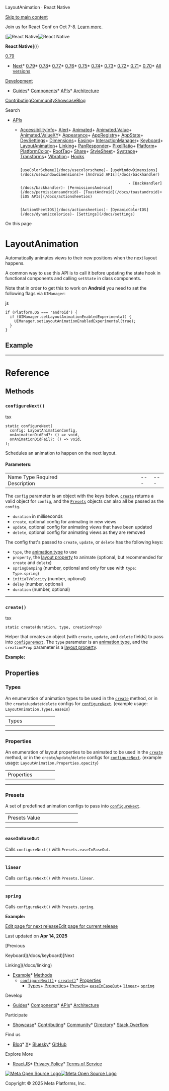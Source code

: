 LayoutAnimation · React Native

[Skip to main content](#__docusaurus_skipToContent_fallback)

Join us for React Conf on Oct 7-8. [Learn more](https://conf.react.dev).

[![React Native](/img/header_logo.svg)![React Native](/img/header_logo.svg)

**React Native**](/)

[0.79](/docs/layoutanimation)

* [Next](/docs/next/layoutanimation)* [0.79](/docs/layoutanimation)* [0.78](/docs/0.78/layoutanimation)* [0.77](/docs/0.77/layoutanimation)* [0.76](/docs/0.76/layoutanimation)* [0.75](/docs/0.75/layoutanimation)* [0.74](/docs/0.74/layoutanimation)* [0.73](/docs/0.73/layoutanimation)* [0.72](/docs/0.72/layoutanimation)* [0.71](/docs/0.71/layoutanimation)* [0.70](/docs/0.70/layoutanimation)* [All versions](/versions)

[Development](#)

* [Guides](/docs/getting-started)* [Components](/docs/components-and-apis)* [APIs](/docs/accessibilityinfo)* [Architecture](/architecture/overview)

[Contributing](/contributing/overview)[Community](/community/overview)[Showcase](/showcase)[Blog](/blog)

Search

* [APIs](/docs/accessibilityinfo)

  + [AccessibilityInfo](/docs/accessibilityinfo)+ [Alert](/docs/alert)+ [Animated](/docs/animated)+ [Animated.Value](/docs/animatedvalue)+ [Animated.ValueXY](/docs/animatedvaluexy)+ [Appearance](/docs/appearance)+ [AppRegistry](/docs/appregistry)+ [AppState](/docs/appstate)+ [DevSettings](/docs/devsettings)+ [Dimensions](/docs/dimensions)+ [Easing](/docs/easing)+ [InteractionManager](/docs/interactionmanager)+ [Keyboard](/docs/keyboard)+ [LayoutAnimation](/docs/layoutanimation)+ [Linking](/docs/linking)+ [PanResponder](/docs/panresponder)+ [PixelRatio](/docs/pixelratio)+ [Platform](/docs/platform)+ [PlatformColor](/docs/platformcolor)+ [RootTag](/docs/roottag)+ [Share](/docs/share)+ [StyleSheet](/docs/stylesheet)+ [Systrace](/docs/systrace)+ [Transforms](/docs/transforms)+ [Vibration](/docs/vibration)+ [Hooks](/docs/usecolorscheme)

                                                      - [useColorScheme](/docs/usecolorscheme)- [useWindowDimensions](/docs/usewindowdimensions)+ [Android APIs](/docs/backhandler)

                                                        - [BackHandler](/docs/backhandler)- [PermissionsAndroid](/docs/permissionsandroid)- [ToastAndroid](/docs/toastandroid)+ [iOS APIs](/docs/actionsheetios)

                                                          - [ActionSheetIOS](/docs/actionsheetios)- [DynamicColorIOS](/docs/dynamiccolorios)- [Settings](/docs/settings)

On this page

LayoutAnimation
===============

Automatically animates views to their new positions when the next layout happens.

A common way to use this API is to call it before updating the state hook in functional components and calling `setState` in class components.

Note that in order to get this to work on **Android** you need to set the following flags via `UIManager`:

js

```
if (Platform.OS === 'android') {  
  if (UIManager.setLayoutAnimationEnabledExperimental) {  
    UIManager.setLayoutAnimationEnabledExperimental(true);  
  }  
}  

```

Example[​](#example "Direct link to Example")
---------------------------------------------

---

Reference
=========

Methods[​](#methods "Direct link to Methods")
---------------------------------------------

### `configureNext()`[​](#configurenext "Direct link to configurenext")

tsx

```
static configureNext(  
  config: LayoutAnimationConfig,  
  onAnimationDidEnd?: () => void,  
  onAnimationDidFail?: () => void,  
);  

```

Schedules an animation to happen on the next layout.

#### Parameters:[​](#parameters "Direct link to Parameters:")

|  |  |  |  |  |  |  |  |  |  |  |  |  |  |  |  |
| --- | --- | --- | --- | --- | --- | --- | --- | --- | --- | --- | --- | --- | --- | --- | --- |
| Name Type Required Description|  |  |  |  |  |  |  |  |  |  |  |  | | --- | --- | --- | --- | --- | --- | --- | --- | --- | --- | --- | --- | | config object Yes See config description below.|  |  |  |  |  |  |  |  | | --- | --- | --- | --- | --- | --- | --- | --- | | onAnimationDidEnd function No Called when the animation finished.|  |  |  |  | | --- | --- | --- | --- | | onAnimationDidFail function No Called when the animation failed. | | | | | | | | | | | | | | | |

The `config` parameter is an object with the keys below. [`create`](/docs/layoutanimation#create) returns a valid object for `config`, and the [`Presets`](/docs/layoutanimation#presets) objects can also all be passed as the `config`.

* `duration` in milliseconds
* `create`, optional config for animating in new views
* `update`, optional config for animating views that have been updated
* `delete`, optional config for animating views as they are removed

The config that's passed to `create`, `update`, or `delete` has the following keys:

* `type`, the [animation type](/docs/layoutanimation#types) to use
* `property`, the [layout property](/docs/layoutanimation#properties) to animate (optional, but recommended for `create` and `delete`)
* `springDamping` (number, optional and only for use with `type: Type.spring`)
* `initialVelocity` (number, optional)
* `delay` (number, optional)
* `duration` (number, optional)

---

### `create()`[​](#create "Direct link to create")

tsx

```
static create(duration, type, creationProp)  

```

Helper that creates an object (with `create`, `update`, and `delete` fields) to pass into [`configureNext`](/docs/layoutanimation#configurenext). The `type` parameter is an [animation type](/docs/layoutanimation#types), and the `creationProp` parameter is a [layout property](/docs/layoutanimation#properties).

**Example:**

Properties[​](#properties "Direct link to Properties")
------------------------------------------------------

### Types[​](#types "Direct link to Types")

An enumeration of animation types to be used in the [`create`](/docs/layoutanimation#create) method, or in the `create`/`update`/`delete` configs for [`configureNext`](/docs/layoutanimation#configurenext). (example usage: `LayoutAnimation.Types.easeIn`)

|  |  |  |  |  |  |  |
| --- | --- | --- | --- | --- | --- | --- |
| Types|  |  |  |  |  |  | | --- | --- | --- | --- | --- | --- | | spring|  |  |  |  |  | | --- | --- | --- | --- | --- | | linear|  |  |  |  | | --- | --- | --- | --- | | easeInEaseOut|  |  |  | | --- | --- | --- | | easeIn|  |  | | --- | --- | | easeOut|  | | --- | | keyboard | | | | | | |

---

### Properties[​](#properties-1 "Direct link to Properties")

An enumeration of layout properties to be animated to be used in the [`create`](/docs/layoutanimation#create) method, or in the `create`/`update`/`delete` configs for [`configureNext`](/docs/layoutanimation#configurenext). (example usage: `LayoutAnimation.Properties.opacity`)

|  |  |  |  |  |
| --- | --- | --- | --- | --- |
| Properties|  |  |  |  | | --- | --- | --- | --- | | opacity|  |  |  | | --- | --- | --- | | scaleX|  |  | | --- | --- | | scaleY|  | | --- | | scaleXY | | | | |

---

### Presets[​](#presets "Direct link to Presets")

A set of predefined animation configs to pass into [`configureNext`](/docs/layoutanimation#configurenext).

|  |  |  |  |  |  |  |  |
| --- | --- | --- | --- | --- | --- | --- | --- |
| Presets Value|  |  |  |  |  |  | | --- | --- | --- | --- | --- | --- | | easeInEaseOut `create(300, 'easeInEaseOut', 'opacity')`| linear `create(500, 'linear', 'opacity')`| spring `{duration: 700, create: {type: 'linear', property: 'opacity'}, update: {type: 'spring', springDamping: 0.4}, delete: {type: 'linear', property: 'opacity'} }` | | | | | | | |

---

### `easeInEaseOut`[​](#easeineaseout "Direct link to easeineaseout")

Calls `configureNext()` with `Presets.easeInEaseOut`.

---

### `linear`[​](#linear "Direct link to linear")

Calls `configureNext()` with `Presets.linear`.

---

### `spring`[​](#spring "Direct link to spring")

Calls `configureNext()` with `Presets.spring`.

**Example:**

[Edit page for next release](https://github.com/facebook/react-native-website/edit/main/docs/layoutanimation.md)[Edit page for current release](https://github.com/facebook/react-native-website/edit/main/website/versioned_docs/version-0.79/layoutanimation.md)

Last updated on **Apr 14, 2025**

[Previous

Keyboard](/docs/keyboard)[Next

Linking](/docs/linking)

* [Example](#example)* [Methods](#methods)
    + [`configureNext()`](#configurenext)+ [`create()`](#create)* [Properties](#properties)
      + [Types](#types)+ [Properties](#properties-1)+ [Presets](#presets)+ [`easeInEaseOut`](#easeineaseout)+ [`linear`](#linear)+ [`spring`](#spring)

Develop

* [Guides](/docs/getting-started)* [Components](/docs/components-and-apis)* [APIs](/docs/accessibilityinfo)* [Architecture](/architecture/overview)

Participate

* [Showcase](/showcase)* [Contributing](/contributing/overview)* [Community](/community/overview)* [Directory](https://reactnative.directory/)* [Stack Overflow](https://stackoverflow.com/questions/tagged/react-native)

Find us

* [Blog](/blog)* [X](https://x.com/reactnative)* [Bluesky](https://bsky.app/profile/reactnative.dev)* [GitHub](https://github.com/facebook/react-native)

Explore More

* [ReactJS](https://react.dev/)* [Privacy Policy](https://opensource.fb.com/legal/privacy/)* [Terms of Service](https://opensource.fb.com/legal/terms/)

[![Meta Open Source Logo](/img/oss_logo.svg)![Meta Open Source Logo](/img/oss_logo.svg)](https://opensource.fb.com/)

Copyright © 2025 Meta Platforms, Inc.